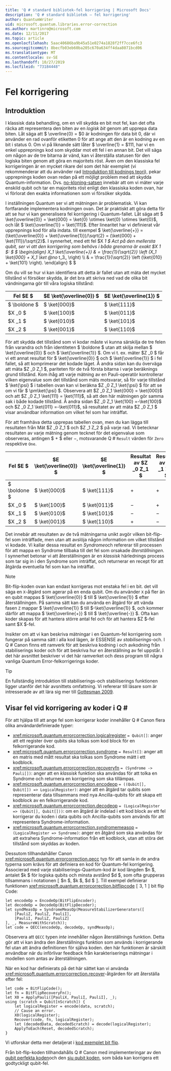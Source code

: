 ```yaml
---
title: 'Q # standard bibliotek-fel korrigering | Microsoft Docs'
description: 'Q # standard bibliotek – fel korrigering'
author: QuantumWriter
uid: microsoft.quantum.libraries.error-correction
ms.author: martinro@microsoft.com
ms.date: 12/11/2017
ms.topic: article
ms.openlocfilehash: 5aac40686ba9b45a51e0274a1828f2ff7cce6fc3
ms.sourcegitcommit: 8becfb03eb60ba205c670a634ff4daa8071bcd06
ms.translationtype: MT
ms.contentlocale: sv-SE
ms.lasthandoff: 10/27/2019
ms.locfileid: "73184448"
---
```

# <a name="error-correction"></a>Fel korrigering #

## <a name="introduction"></a>Introduktion ##

I klassisk data behandling, om en vill skydda en bit mot fel, kan det ofta räcka att representera den biten av en *logisk bit* genom att upprepa data biten.
Låt säga att $ \overline{0} = $0 är kodningen för data bit 0, där vi använder en rad ovanför etiketten 0 för att ange att den är en kodning av en bit i status 0.
Om vi på liknande sätt låter $ \overline{1} = $111, har vi en enkel upprepnings kod som skyddar mot ett fel i en annan bit.
Det vill säga om någon av de tre bitarna är vänd, kan vi återställa statusen för den logiska biten genom att göra en majoritets röst.
Även om den klassiska fel korrigeringen är en mycket rikare del som det här exemplet (vi rekommenderar att du använder rad [Introduktion till kodnings teori](https://www.springer.com/us/book/9783540641339)), pekar upprepnings koden ovan redan på ett möjligt problem med att skydda Quantum-information.
Dvs. [no-kloning-satsen](xref:microsoft.quantum.concepts.pauli#the-no-cloning-theorem) innebär att om vi mäter varje enskild qubit och tar en majoritets röst enligt den klassiska koden ovan, har vi förlorat den exakta informationen som vi försöker skydda.

I inställningen Quantum ser vi att mätningen är problematisk. Vi kan fortfarande implementera kodningen ovan.
Det är praktiskt att göra detta för att se hur vi kan generalisera fel korrigering i Quantum-fallet.
Låt säga att $ \ket{\overline{0}} = \ket{000} = \ket{0} \otimes \ket{0} \otimes \ket{0}$, och låt $ \ket{\overline{1}} = \ket{111}$.
Efter linearitet har vi definierat vår upprepnings kod för alla indata. till exempel $ \ket{\overline{+}} = (\ket{\overline{0}} + \ket{\overline{1}})/\sqrt{2} = (\ket{000} + \ket{111})/\sqrt{2}$.
I synnerhet, med ett fel $X _1 $ Act på den mellersta qubit, ser vi att den korrigering som behövs i båda grenarna är exakt $X _1 $: $ $ \begin{align} X_1 \ket{\overline{+}} & = \frac{1}{\sqrt{2}} \left (X_1 \ket{000} + X_1 \ket @no__ t_3_ \right) \\\\ & = \frac{1}{\sqrt{2}} \left (\ket{010} + \ket{101} \right).
\end{align} $ $

Om du vill se hur vi kan identifiera att detta är fallet utan att mäta det mycket tillstånd vi försöker skydda, är det bra att skriva ned vad de olika bit vändningarna gör till våra logiska tillstånd:

| Fel $E $ | $E \ket{\overline{0}} $ | $E \ket{\overline{1}} $ |
| --- | --- | --- |
| $ \boldone $ | $ \ket{000}$ | $ \ket{111}$ |
| $X _0 $ | $ \ket{100}$ | $ \ket{011}$ |
| $X _1 $ | $ \ket{010}$ | $ \ket{101}$ |
| $X _2 $ | $ \ket{001}$ | $ \ket{110}$ |

För att skydda det tillstånd som vi kodar måste vi kunna särskilja de tre felen från varandra och från identiteten $ \boldone $ utan att skilja mellan $ \ket{\overline{0}} $ och $ \ket{\overline{1}} $.
Om vi t. ex. mäter $Z _0 $ får vi ett annat resultat för $ \ket{\overline{0}} $ och $ \ket{\overline{1}} $ i fel fallet, så att komprimerar det kodade läget.
Å andra sidan kan du överväga att mäta $Z _0 Z_1 $, pariteten för de två första bitarna i varje beräknings grund tillstånd.
Kom ihåg att varje mätning av en Pauli-operatör kontrollerar vilken eigenvalue som det tillstånd som mäts motsvarar, så för varje tillstånd $ \ket{\psi} $ i tabellen ovan kan vi beräkna $Z _0 Z_1 \ket{\psi} $ för att se om vi får $ \pm\ket{\psi} $.
Observera att $Z _0 Z_1 \ket{000} = \ket{000}$ och att $Z _0 Z_1 \ket{111} = \ket{111}$, så att den här mätningen gör samma sak i både kodade tillstånd.
Å andra sidan $Z _0 Z_1 \ket{100} =-\ket{100}$ och $Z _0 Z_1 \ket{011} =-\ket{011}$, så resultatet av att mäta $Z _0 Z_1 $ visar användbar information om vilket fel som har inträffat.

För att framhäva detta upprepas tabellen ovan, men du kan lägga till resultaten från Mät $Z _0 Z_1 $ och $Z _1 Z_2 $ på varje rad.
Vi betecknar resultaten av varje mätning genom tecknet för det eigenvalue som observeras, antingen $ + $ eller $-$, motsvarande Q # `Result` värden för `Zero` respektive `One`.

| Fel $E $ | $E \ket{\overline{0}} $ | $E \ket{\overline{1}} $ | Resultat av $Z _0 Z_1 $ | Resultat av $Z _1 Z_2 $ |
| --- | --- | --- | --- | --- |
| $ \boldone $ | $ \ket{000}$ | $ \ket{111}$ | $+$ | $+$ |
| $X _0 $ | $ \ket{100}$ | $ \ket{011}$ | $-$ | $+$ |
| $X _1 $ | $ \ket{010}$ | $ \ket{101}$ | $-$ | $-$ |
| $X _2 $ | $ \ket{001}$ | $ \ket{110}$ | $+$ | $-$ |

Det innebär att resultaten av de två mätningarna unikt avgör vilken bit-flip-fel som inträffade, men utan att avslöja någon information om vilket tillstånd vi kodade.
Vi kallar dessa resultat en *Syndrome*och refererar till processen för att mappa en Syndrome tillbaka till det fel som orsakade *återställningen*.
I synnerhet betonar vi att återställningen är en *klassisk* härlednings process som tar sig in i den Syndrome som inträffat, och returnerar en recept för att åtgärda eventuella fel som kan ha inträffat.

> [!NOTE]
> Bit-flip-koden ovan kan endast korrigeras mot enstaka fel i en bit. det vill säga en `X`-åtgärd som agerar på en enda qubit.
> Om du använder `X` på fler än en qubit mappas $ \ket{\overline{0}} $ till $ \ket{\overline{1}} $ efter återställningen.
> På samma sätt kan du använda en åtgärd för att vända fasen `Z` mappar $ \ket{\overline{1}} $ till $-\ket{\overline{1}} $, och kommer därför att mappa $ \ket{\overline{+}} $ till $ \ket{\overline{-}} $.
> Ofta kan koder skapas för att hantera större antal fel och för att hantera $Z $-fel samt $X $-fel.

Insikter om att vi kan beskriva mätningar i en Quantum-fel korrigering som fungerar på samma sätt i alla kod lägen, är ESSENSE av *stabiliserings*-och.
I Q # Canon finns ett ramverk för att beskriva kodning i och avkodning från stabiliserings koder och för att beskriva hur en återställning av fel uppstår.
I det här avsnittet beskriver vi det här ramverket och dess program till några vanliga Quantum Error-felkorrigerings koder.

> [!TIP]
> En fullständig introduktion till stabiliserings-och stabiliserings funktionen ligger utanför det här avsnittets omfattning.
> Vi refererar till läsare som är intresserade av att lära sig mer till [Gottesman 2009](https://arxiv.org/abs/0904.2557).

## <a name="representing-error-correcting-codes-in-q"></a>Visar fel vid korrigering av koder i Q # ##

För att hjälpa till att ange fel som korrigerar koder innehåller Q # Canon flera olika användardefinierade typer:

- <xref:microsoft.quantum.errorcorrection.logicalregister> `= Qubit[]`: anger att ett register över qubits ska tolkas som kod block för en felkorrigerande kod.
- <xref:microsoft.quantum.errorcorrection.syndrome> `= Result[]`: anger att en matris med mått resultat ska tolkas som Syndrome mätt i ett kodblock.
- <xref:microsoft.quantum.errorcorrection.recoveryfn> `= (Syndrome -> Pauli[])`: anger att en *klassisk* funktion ska användas för att tolka en Syndrome och returnera en korrigering som ska tillämpas.
- <xref:microsoft.quantum.errorcorrection.encodeop> `= ((Qubit[], Qubit[]) => LogicalRegister)`: anger att en åtgärd tar qubits som representerar data tillsammans med nya Ancilla-qubits för att skapa ett kodblock av en felkorrigerande kod.
- <xref:microsoft.quantum.errorcorrection.decodeop> `= (LogicalRegister => (Qubit[], Qubit[]))`: om en åtgärd är indelad i ett kod block av ett fel korrigerar du koden i data qubits och Ancilla-qubits som används för att representera Syndrome-information.
- <xref:microsoft.quantum.errorcorrection.syndromemeasop> `= (LogicalRegister => Syndrome)`: anger en åtgärd som ska användas för att extrahera Syndrome-information från ett kodblock, utan att störa det tillstånd som skyddas av koden.

Dessutom tillhandahåller Canon <xref:microsoft.quantum.errorcorrection.qecc> typ för att samla in de andra typerna som krävs för att definiera en kod för Quantum-fel korrigering. Associerad med varje stabiliserings-Quantum-kod är kod längden $n $, antalet $k $ för logiska qubits och minsta avstånd $d $, som ofta grupperas tillsammans i notationen ⟦ $n $, $k $, $d $ ⟧. Till exempel definierar funktionen <xref:microsoft.quantum.errorcorrection.bitflipcode> ⟦ 3, 1 ⟧ bit flip Code:

```qsharp
let encodeOp = EncodeOp(BitFlipEncoder);
let decodeOp = DecodeOp(BitFlipDecoder);
let syndMeasOp = SyndromeMeasOp(MeasureStabilizerGenerators([
    [PauliZ, PauliZ, PauliI],
    [PauliI, PauliZ, PauliZ]
], _, MeasureWithScratch));
let code = QECC(encodeOp, decodeOp, syndMeasOp);
```

Observera att `QECC` typen *inte* innehåller någon återställnings funktion.
Detta gör att vi kan ändra den återställnings funktion som används i korrigerande fel utan att ändra definitionen för själva koden. den här funktionen är särskilt användbar när du införlivar feedback från karakteriserings mätningar i modellen som antas av återställningen.

När en kod har definierats på det här sättet kan vi använda <xref:microsoft.quantum.errorcorrection.recover>-åtgärden för att återställa efter fel:

```qsharp
let code = BitFlipCode();
let fn = BitFlipRecoveryFn();
let X0 = ApplyPauli([PauliX, PauliI, PauliI], _);
using (scratch = Qubit[nScratch]) {
    let logicalRegister = encode(data, scratch);
    // Cause an error.
    X0(logicalRegister);
    Recover(code, fn, logicalRegister);
    let (decodedData, decodedScratch) = decode(logicalRegister);
    ApplyToEach(Reset, decodedScratch);
}
```

Vi utforskar detta mer detaljerat i [kod exemplet bit flip](https://github.com/Microsoft/Quantum/tree/master/Samples/src/BitFlipCode).

Från bit-flip-koden tillhandahålls Q # Canon med implementeringar av den [qubit perfekta koden](https://arxiv.org/abs/1305.08)och den [sju qubit koden](https://arxiv.org/abs/quant-ph/9705052), som båda kan korrigera ett godtyckligt qubit-fel.

